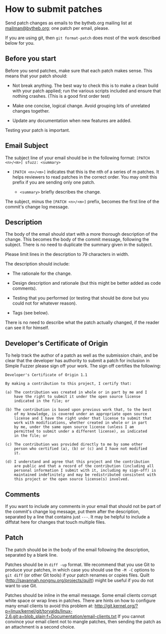 How to submit patches
=====================

Send patch changes as emails to the bytheb.org mailing list at
mailman@bytheb.org; one patch per email, please.

If you are using git, then `git format-patch` does most of the work
described below for you.


Before you start
----------------

Before you send patches, make sure that each patch makes sense. This means
that your patch should:

  - Not break anything. The best way to check this is to make a clean build
    with your patch applied; run the various scripts included and ensure that
    nothing crashes. (This is a good first order test)

  - Make one concise, logical change. Avoid grouping lots of unrelated changes
    together.

  - Update any documentation when new features are added.


Testing your patch is important.


Email Subject
-------------

The subject line of your email should be in the following format:
`[PATCH <n>/<m>] sfuzz: <summary>`

  - `[PATCH <n>/<m>]` indicates that this is the nth of a series
    of m patches.  It helps reviewers to read patches in the
    correct order.  You may omit this prefix if you are sending
    only one patch.

    - `<summary>` briefly describes the change.

The subject, minus the `[PATCH <n>/<m>]` prefix, becomes the first line
of the commit's change log message.

Description
-----------

The body of the email should start with a more thorough description of the
change.  This becomes the body of the commit message, following the subject.
There is no need to duplicate the summary given in the subject.

Please limit lines in the description to 79 characters in width.

The description should include:

  - The rationale for the change.

  - Design description and rationale (but this might be better added as code
    comments).

  - Testing that you performed (or testing that should be done but you could
    not for whatever reason).

  - Tags (see below).

There is no need to describe what the patch actually changed, if the reader can
see it for himself.

Developer's Certificate of Origin
---------------------------------

To help track the author of a patch as well as the submission chain, and be
clear that the developer has authority to submit a patch for inclusion in
Simple Fuzzer please sign off your work.  The sign off certifies the following:

    Developer's Certificate of Origin 1.1

    By making a contribution to this project, I certify that:

    (a) The contribution was created in whole or in part by me and I
        have the right to submit it under the open source license
        indicated in the file; or

    (b) The contribution is based upon previous work that, to the best
        of my knowledge, is covered under an appropriate open source
        license and I have the right under that license to submit that
        work with modifications, whether created in whole or in part
        by me, under the same open source license (unless I am
        permitted to submit under a different license), as indicated
        in the file; or

    (c) The contribution was provided directly to me by some other
        person who certified (a), (b) or (c) and I have not modified
        it.

    (d) I understand and agree that this project and the contribution
        are public and that a record of the contribution (including all
        personal information I submit with it, including my sign-off) is
        maintained indefinitely and may be redistributed consistent with
        this project or the open source license(s) involved.

Comments
--------

If you want to include any comments in your email that should not be
part of the commit's change log message, put them after the
description, separated by a line that contains just `---`.  It may be
helpful to include a diffstat here for changes that touch multiple
files.

Patch
-----

The patch should be in the body of the email following the description,
separated by a blank line.

Patches should be in `diff -up` format.  We recommend that you use Git
to produce your patches, in which case you should use the `-M -C`
options to `git diff` (or other Git tools) if your patch renames or
copies files.  Quilt (http://savannah.nongnu.org/projects/quilt) might
be useful if you do not want to use Git.

Patches should be inline in the email message.  Some email clients
corrupt white space or wrap lines in patches.  There are hints on how
to configure many email clients to avoid this problem at:
http://git.kernel.org/?p=linux/kernel/git/torvalds/linux-2.6.git;a=blob_plain;f=Documentation/email-clients.txt
If you cannot convince your email client not to mangle patches, then
sending the patch as an attachment is a second choice.

